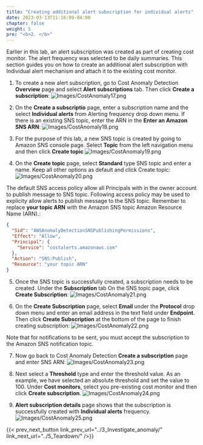 ```yaml
---
title: "Creating additional alert subscription for individual alerts"
date: 2023-03-13T11:16:09-04:00
chapter: false
weight: 5
pre: "<b>2. </b>"
---
```


Earlier in this lab, an alert subscription was created as part of creating cost monitor. The alert frequency was selected to be daily summaries. This section guides you on how to create an additional alert subscription with Individual alert mechanism and attach it to the existing cost monitor.

1. To create a new alert subscription, go to Cost Anomaly Detection **Overview** page and select **Alert subscriptions** tab. Then click **Create a subscription**:
![Images/CostAnomaly17.png](/Cost/200_6_Cost_Anomaly_Detection/Images/cost_anomaly_17.png?classes=lab_picture_small)

2. On the **Create a subscriptio** page, enter a subscription name and the select **Individual alerts** from Alerting frequency drop down menu. If there is an existing SNS topic, enter the ARN in the **Enter an Amazon SNS ARN**:
![Images/CostAnomaly18.png](/Cost/200_6_Cost_Anomaly_Detection/Images/cost_anomaly_18.png?classes=lab_picture_small)

3. For the purpose of this lab, a new SNS topic is created by going to Amazon SNS console page. Select **Topic** from the left navigation menu and then click **Create topic**
![Images/CostAnomaly19.png](/Cost/200_6_Cost_Anomaly_Detection/Images/cost_anomaly_19.png?classes=lab_picture_small)

4. On the **Create topic** page, select **Standard** type SNS topic and enter a name. Keep all other options as default and click Create topic:
![Images/CostAnomaly20.png](/Cost/200_6_Cost_Anomaly_Detection/Images/cost_anomaly_20.png?classes=lab_picture_small)

The default SNS access policy allow all Principals with in the owner account to publish message to SNS topic. Following access policy may be used to explicity allow alerts to publish message to the SNS topic. Remember to replace **your topic ARN** with the Amazon SNS topic Amazon Resource Name (ARN).:

```json
{
  "Sid": "AWSAnomalyDetectionSNSPublishingPermissions",
  "Effect": "Allow",
  "Principal": {
    "Service": "costalerts.amazonaws.com"
  },
  "Action": "SNS:Publish",
  "Resource": "your topic ARN"
}
```

5. Once the SNS topic is successfully created, a subscription needs to be created. Under the **Subscription** tab On the SNS topic page, click **Create Subscription**:
![Images/CostAnomaly21.png](/Cost/200_6_Cost_Anomaly_Detection/Images/cost_anomaly_21.png?classes=lab_picture_small)

6. On the **Create Subscription** page, select **Email** under the **Protocol** drop down menu and enter an email address in the text field under **Endpoint**. Then click **Create Subscription** at the bottom of the page to finish creating subscription:
![Images/CostAnomaly22.png](/Cost/200_6_Cost_Anomaly_Detection/Images/cost_anomaly_22.png?classes=lab_picture_small) 

Note that for notifications to be sent, you must accept the subscription to the Amazon SNS notification topic.

7. Now go back to Cost Anomaly Detection **Create a subscription** page and enter SNS ARN:
![Images/CostAnomaly23.png](/Cost/200_6_Cost_Anomaly_Detection/Images/cost_anomaly_23.png?classes=lab_picture_small) 

8. Next select a **Threshold** type and enter the threshold value. As an example, we have selected an absolute threshold and set the value to 100. Under **Cost monitors**, select you pre-existing cost monitor and then click **Create subscription**. 
![Images/CostAnomaly24.png](/Cost/200_6_Cost_Anomaly_Detection/Images/cost_anomaly_24.png?classes=lab_picture_small) 

9. **Alert subscription details** page shows that the subscription is successfully created with **Individual alerts** frequency. 
![Images/CostAnomaly25.png](/Cost/200_6_Cost_Anomaly_Detection/Images/cost_anomaly_25.png?classes=lab_picture_small) 

{{< prev_next_button link_prev_url="../3_Investigate_anomaly/" link_next_url="../5_Teardown/" />}}